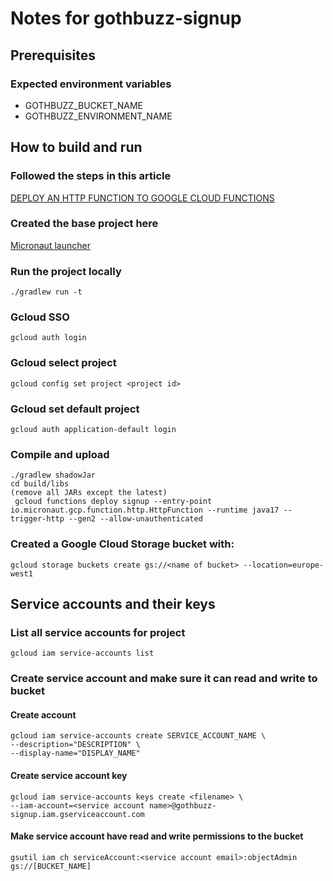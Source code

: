 # Notes for gothbuzz-signup
## Prerequisites
### Expected environment variables
* GOTHBUZZ_BUCKET_NAME
* GOTHBUZZ_ENVIRONMENT_NAME
## How to build and run
### Followed the steps in this article
[DEPLOY AN HTTP FUNCTION TO GOOGLE CLOUD FUNCTIONS](https://guides.micronaut.io/latest/micronaut-google-cloud-http-function-gradle-java.html)
### Created the base project here
[Micronaut launcher](https://micronaut.io/launch)
### Run the project locally
    ./gradlew run -t
### Gcloud SSO
    gcloud auth login
### Gcloud select project
    gcloud config set project <project id>
### Gcloud set default project
    gcloud auth application-default login
### Compile and upload
    ./gradlew shadowJar
    cd build/libs
    (remove all JARs except the latest)
     gcloud functions deploy signup --entry-point io.micronaut.gcp.function.http.HttpFunction --runtime java17 --trigger-http --gen2 --allow-unauthenticated         
### Created a Google Cloud Storage bucket with:
    gcloud storage buckets create gs://<name of bucket> --location=europe-west1
## Service accounts and their keys
### List all service accounts for project
    gcloud iam service-accounts list
### Create service account and make sure it can read and write to bucket
#### Create account
    gcloud iam service-accounts create SERVICE_ACCOUNT_NAME \
    --description="DESCRIPTION" \
    --display-name="DISPLAY_NAME"
#### Create service account key
    gcloud iam service-accounts keys create <filename> \                      
    --iam-account=<service account name>@gothbuzz-signup.iam.gserviceaccount.com
#### Make service account have read and write permissions to the bucket
    gsutil iam ch serviceAccount:<service account email>:objectAdmin gs://[BUCKET_NAME]

